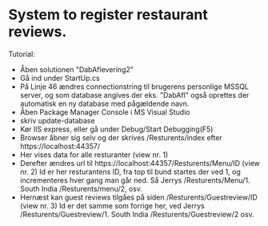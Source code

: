# System to register restaurant reviews.

Tutorial: 
- Åben solutionen "DabAflevering2"
- Gå ind under StartUp.cs
- På Linje 46 ændres connectionstring til brugerens personlige MSSQL server, og som database angives der eks. "DabAfl" også oprettes der automatisk en ny database med pågældende navn.
- Åben Package Manager Console i MS Visual Studio
- skriv update-database
- Kør IIS express, eller gå under Debug/Start Debugging(F5)
- Browser åbner sig selv og der skrives /Resturents/index efter https://localhost:44357/
- Her vises data for alle resturanter (view nr. 1)
- Derefter ændres url til https://localhost:44357/Resturents/Menu/ID (view nr. 2)
Id er her resturantens ID, fra top til bund startes der ved 1, og incrementeres hver gang man går ned. Så Jerrys /Resturents/Menu/1. South India /Resturents/menu/2, osv. 
- Hernæst kan guest reviews tilgåes på siden /Resturents/Guestreview/ID (view nr. 3)
Id er det samme som forrige her, ved Jerrys /Resturents/Guestreview/1. South India /Resturents/Guestreview/2 osv. 
